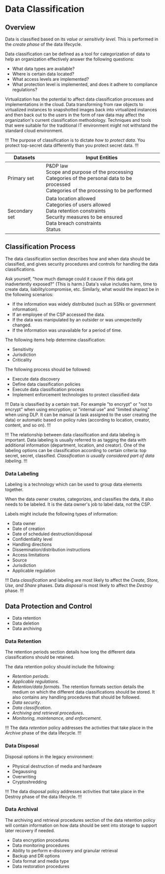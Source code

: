 # Data Classification

## Overview

Data is classified based on its *value or sensitivity level*. This is performed in the *create phase* of the data lifecycle.

Data classification can be defined as a tool for categorization of data to help an organization effectively answer the following questions:

- What data types are available?
- Where is certain data located?
- What access levels are implemented?
- What protection level is implemented, and does it adhere to compliance regulations?

Virtualization has the potential to affect data classification processes and implementations in the cloud. Data transforming from raw objects to virtualized instances to snapshotted images back into virtualized instances and then back out to the users in the form of raw data may affect the organization's current classification methodology. Techniques and tools that were suitable for the traditional IT environment might not withstand the standard cloud environment.

!!!
The purpose of classification is to dictate *how to protect data*. You protect top-secret data differently than you protect secret data.
!!!

| Datasets | Input Entities |
| - | - |
| Primary set | P&DP law <br /> Scope and purpose of the processing <br /> Categories of the personal data to be processed <br /> Categories of the processing to be performed |
| Secondary set | Data location allowed <br /> Categories of users allowed <br /> Data retention constraints <br /> Security measures to be ensured <br /> Data breach constraints <br /> Status |

## Classification Process

The data classification section describes how and when data should be classified, and gives security procedures and controls for handling the data classifications.

Ask yourself, "how much damage could it cause if this data got inadvertently exposed?" (This is harm.) Data's value includes harm, time to create data, liability/compromise, etc. Similarly, what would the impact be in the following scenarios:

- If the information was widely distributed (such as SSNs or government information).
- If an employee of the CSP accessed the data.
- If the data was manipulated by an outsider or was unexpectedly changed.
- If the information was unavailable for a period of time.

The following items help determine classification:

- Sensitivity
- Jurisdiction
- Criticality

The following process should be followed:

- Execute data discovery
- Define data classification policies
- Execute data classification process
- Implement enforcement technologies to protect classified data

!!!
Data is classified by a certain trait. For example "to encrypt" or "not to encrypt" when using encryption; or "internal use" and "limited sharing" when using DLP. It can be manual (a task assigned to the user creating the data) or automatic based on policy rules (according to location, creator, content, and so on).
!!!

!!!
The relationship between data classification and data labeling is important. Data labeling is usually referred to as tagging the data with additional information (department, location, and creator). One of the labeling options can be classification according to certain criteria: top secret, secret, classified. *Classification is usually considered part of data labeling*.
!!!

### Data Labeling

Labeling is a technology which can be used to group data elements together.

When the data owner creates, categorizes, and classifies the data, it also needs to be labeled. It is the data owner's job to label data, not the CSP.

Labels might include the following types of information:

- Data owner
- Date of creation
- Date of scheduled destruction/disposal
- Confidentiality level
- Handling directions
- Dissemination/distribution instructions
- Access limitations
- Source
- Jurisdiction
- Applicable regulation

!!!
Data *classification* and labeling are most likely to affect the *Create, Store, Use, and Share* phases. Data *disposal* is most likely to affect the *Destroy* phase.
!!!

## Data Protection and Control

- Data retention
- Data deletion
- Data archiving

### Data Retention

The retention periods section details how long the different data classifications should be retained.

The data retention policy should include the following:

- *Retention periods*.
- *Applicable regulations*.
- *Retention/data formats*. The retention formats section details the medium on which the different data classifications should be stored. It also contains any handling procedures that should be followed.
- *Data security*.
- *Data classification*.
- *Archiving and retrieval procedures*.
- *Monitoring, maintenance, and enforcement*.

!!!
The data *retention* policy addresses the activities that take place in the *Archive* phase of the data lifecycle.
!!!

### Data Disposal

Disposal options in the legacy environment:

- Physical destruction of media and hardware
- Degaussing
- Overwriting
- Cryptoshredding

!!!
The data disposal policy addresses activities that take place in the Destroy phase of the data lifecycle.
!!!

### Data Archival

The archiving and retrieval procedures section of the data retention policy will contain information on how data should be sent into storage to support later recovery if needed.

- Data encryption procedures
- Data monitoring procedures
- Ability to perform e-discovery and granular retrieval
- Backup and DR options
- Data format and media type
- Data restoration procedures

